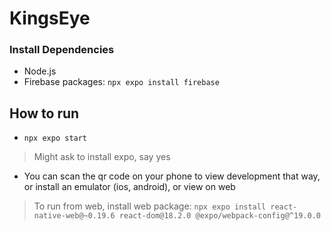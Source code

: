 # KingsEye

### Install Dependencies
- Node.js
- Firebase packages: ```npx expo install firebase```

## How to run
- ```npx expo start```
> Might ask to install expo, say yes
- You can scan the qr code on your phone to view development that way, or install an emulator (ios, android), or view on web
> To run from web, install web package: ```npx expo install react-native-web@~0.19.6 react-dom@18.2.0 @expo/webpack-config@^19.0.0```